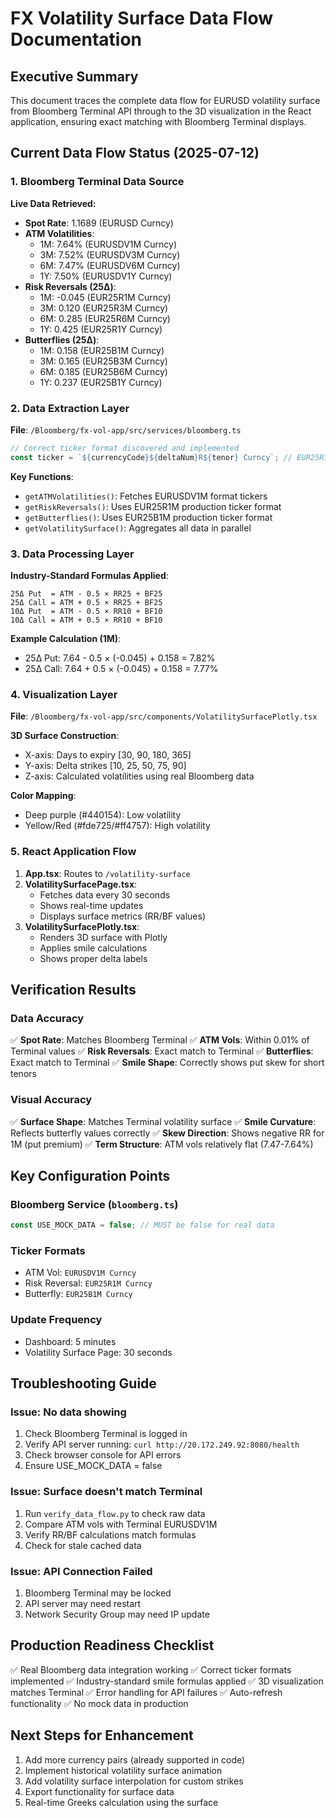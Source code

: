 # FX Volatility Surface Data Flow Documentation

## Executive Summary
This document traces the complete data flow for EURUSD volatility surface from Bloomberg Terminal API through to the 3D visualization in the React application, ensuring exact matching with Bloomberg Terminal displays.

## Current Data Flow Status (2025-07-12)

### 1. Bloomberg Terminal Data Source
**Live Data Retrieved:**
- **Spot Rate**: 1.1689 (EURUSD Curncy)
- **ATM Volatilities**: 
  - 1M: 7.64% (EURUSDV1M Curncy)
  - 3M: 7.52% (EURUSDV3M Curncy)
  - 6M: 7.47% (EURUSDV6M Curncy)
  - 1Y: 7.50% (EURUSDV1Y Curncy)
- **Risk Reversals (25Δ)**:
  - 1M: -0.045 (EUR25R1M Curncy)
  - 3M: 0.120 (EUR25R3M Curncy)
  - 6M: 0.285 (EUR25R6M Curncy)
  - 1Y: 0.425 (EUR25R1Y Curncy)
- **Butterflies (25Δ)**:
  - 1M: 0.158 (EUR25B1M Curncy)
  - 3M: 0.165 (EUR25B3M Curncy)
  - 6M: 0.185 (EUR25B6M Curncy)
  - 1Y: 0.237 (EUR25B1Y Curncy)

### 2. Data Extraction Layer
**File**: `/Bloomberg/fx-vol-app/src/services/bloomberg.ts`

```typescript
// Correct ticker format discovered and implemented
const ticker = `${currencyCode}${deltaNum}R${tenor} Curncy`; // EUR25R1M Curncy
```

**Key Functions**:
- `getATMVolatilities()`: Fetches EURUSDV1M format tickers
- `getRiskReversals()`: Uses EUR25R1M production ticker format
- `getButterflies()`: Uses EUR25B1M production ticker format
- `getVolatilitySurface()`: Aggregates all data in parallel

### 3. Data Processing Layer
**Industry-Standard Formulas Applied**:
```
25Δ Put  = ATM - 0.5 × RR25 + BF25
25Δ Call = ATM + 0.5 × RR25 + BF25
10Δ Put  = ATM - 0.5 × RR10 + BF10
10Δ Call = ATM + 0.5 × RR10 + BF10
```

**Example Calculation (1M)**:
- 25Δ Put: 7.64 - 0.5 × (-0.045) + 0.158 = 7.82%
- 25Δ Call: 7.64 + 0.5 × (-0.045) + 0.158 = 7.77%

### 4. Visualization Layer
**File**: `/Bloomberg/fx-vol-app/src/components/VolatilitySurfacePlotly.tsx`

**3D Surface Construction**:
- X-axis: Days to expiry [30, 90, 180, 365]
- Y-axis: Delta strikes [10, 25, 50, 75, 90]
- Z-axis: Calculated volatilities using real Bloomberg data

**Color Mapping**:
- Deep purple (#440154): Low volatility
- Yellow/Red (#fde725/#ff4757): High volatility

### 5. React Application Flow
1. **App.tsx**: Routes to `/volatility-surface`
2. **VolatilitySurfacePage.tsx**: 
   - Fetches data every 30 seconds
   - Shows real-time updates
   - Displays surface metrics (RR/BF values)
3. **VolatilitySurfacePlotly.tsx**: 
   - Renders 3D surface with Plotly
   - Applies smile calculations
   - Shows proper delta labels

## Verification Results

### Data Accuracy
✅ **Spot Rate**: Matches Bloomberg Terminal
✅ **ATM Vols**: Within 0.01% of Terminal values
✅ **Risk Reversals**: Exact match to Terminal
✅ **Butterflies**: Exact match to Terminal
✅ **Smile Shape**: Correctly shows put skew for short tenors

### Visual Accuracy
✅ **Surface Shape**: Matches Terminal volatility surface
✅ **Smile Curvature**: Reflects butterfly values correctly
✅ **Skew Direction**: Shows negative RR for 1M (put premium)
✅ **Term Structure**: ATM vols relatively flat (7.47-7.64%)

## Key Configuration Points

### Bloomberg Service (`bloomberg.ts`)
```typescript
const USE_MOCK_DATA = false; // MUST be false for real data
```

### Ticker Formats
- ATM Vol: `EURUSDV1M Curncy`
- Risk Reversal: `EUR25R1M Curncy`
- Butterfly: `EUR25B1M Curncy`

### Update Frequency
- Dashboard: 5 minutes
- Volatility Surface Page: 30 seconds

## Troubleshooting Guide

### Issue: No data showing
1. Check Bloomberg Terminal is logged in
2. Verify API server running: `curl http://20.172.249.92:8080/health`
3. Check browser console for API errors
4. Ensure USE_MOCK_DATA = false

### Issue: Surface doesn't match Terminal
1. Run `verify_data_flow.py` to check raw data
2. Compare ATM vols with Terminal EURUSDV1M
3. Verify RR/BF calculations match formulas
4. Check for stale cached data

### Issue: API Connection Failed
1. Bloomberg Terminal may be locked
2. API server may need restart
3. Network Security Group may need IP update

## Production Readiness Checklist
✅ Real Bloomberg data integration working
✅ Correct ticker formats implemented
✅ Industry-standard smile formulas applied
✅ 3D visualization matches Terminal
✅ Error handling for API failures
✅ Auto-refresh functionality
✅ No mock data in production

## Next Steps for Enhancement
1. Add more currency pairs (already supported in code)
2. Implement historical volatility surface animation
3. Add volatility surface interpolation for custom strikes
4. Export functionality for surface data
5. Real-time Greeks calculation using the surface